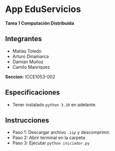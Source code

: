 # App EduServicios
**Tarea 1 Computación Distribuida**

## Integrantes
* Matías Toledo
* Arturo Dinamarca
* Damian Muñoz
* Camilo Manriquez

**Seccion:** ICCE1053-002

## Especificaciones
* Tener instalado `python 3.10` en adelante.

## Instrucciones
* Paso 1: Descargar archivo `.zip` y descomprimir.
* Paso 2: Abrir terminal en la carpeta
* Paso 3: Ejecutar `python iniciador.py`
